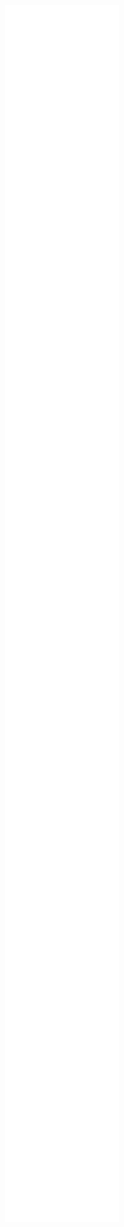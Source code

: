 <iframe src="//player.bilibili.com/player.html?aid=899653399&bvid=BV1qN4y1V7M9&cid=810513103&page=1" scrolling="no" border="0" frameborder="no" framespacing="0" allowfullscreen="true" style="height:80vh;"> </iframe>